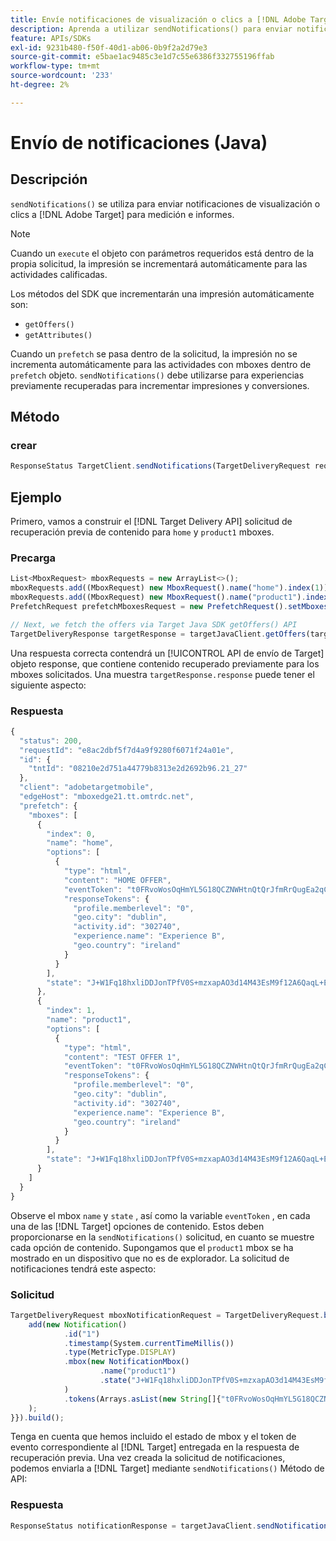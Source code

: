 ```yaml
---
title: Envíe notificaciones de visualización o clics a [!DNL Adobe Target] uso del SDK de Java
description: Aprenda a utilizar sendNotifications() para enviar notificaciones de visualización o de clic a [!DNL Adobe Target] para medición e informes.
feature: APIs/SDKs
exl-id: 9231b480-f50f-40d1-ab06-0b9f2a2d79e3
source-git-commit: e5bae1ac9485c3e1d7c55e6386f332755196ffab
workflow-type: tm+mt
source-wordcount: '233'
ht-degree: 2%

---
```


# Envío de notificaciones (Java)

## Descripción

`sendNotifications()` se utiliza para enviar notificaciones de visualización o clics a [!DNL Adobe Target] para medición e informes.

>[!NOTE]
>
>Cuando un `execute` el objeto con parámetros requeridos está dentro de la propia solicitud, la impresión se incrementará automáticamente para las actividades calificadas.

Los métodos del SDK que incrementarán una impresión automáticamente son:

* `getOffers()`
* `getAttributes()`

Cuando un `prefetch` se pasa dentro de la solicitud, la impresión no se incrementa automáticamente para las actividades con mboxes dentro de `prefetch` objeto. `sendNotifications()` debe utilizarse para experiencias previamente recuperadas para incrementar impresiones y conversiones.

## Método

### crear

```javascript {line-numbers="true"}
ResponseStatus TargetClient.sendNotifications(TargetDeliveryRequest request)
```

## Ejemplo

Primero, vamos a construir el [!DNL Target Delivery API] solicitud de recuperación previa de contenido para `home` y `product1` mboxes.

### Precarga

```javascript {line-numbers="true"}
List<MboxRequest> mboxRequests = new ArrayList<>();
mboxRequests.add((MboxRequest) new MboxRequest().name("home").index(1));
mboxRequests.add((MboxRequest) new MboxRequest().name("product1").index(2));
PrefetchRequest prefetchMboxesRequest = new PrefetchRequest().setMboxes(mboxRequests)

// Next, we fetch the offers via Target Java SDK getOffers() API
TargetDeliveryResponse targetResponse = targetJavaClient.getOffers(targetDeliveryRequest);
```

Una respuesta correcta contendrá un [!UICONTROL API de envío de Target] objeto response, que contiene contenido recuperado previamente para los mboxes solicitados. Una muestra `targetResponse.response` puede tener el siguiente aspecto:

### Respuesta

```javascript {line-numbers="true"}
{
  "status": 200,
  "requestId": "e8ac2dbf5f7d4a9f9280f6071f24a01e",
  "id": {
    "tntId": "08210e2d751a44779b8313e2d2692b96.21_27"
  },
  "client": "adobetargetmobile",
  "edgeHost": "mboxedge21.tt.omtrdc.net",
  "prefetch": {
    "mboxes": [
      {
        "index": 0,
        "name": "home",
        "options": [
          {
            "type": "html",
            "content": "HOME OFFER",
            "eventToken": "t0FRvoWosOqHmYL5G18QCZNWHtnQtQrJfmRrQugEa2qCnQ9Y9OaLL2gsdrWQTvE54PwSz67rmXWmSnkXpSSS2Q==",
            "responseTokens": {
              "profile.memberlevel": "0",
              "geo.city": "dublin",
              "activity.id": "302740",
              "experience.name": "Experience B",
              "geo.country": "ireland"
            }
          }
        ],
        "state": "J+W1Fq18hxliDDJonTPfV0S+mzxapAO3d14M43EsM9f12A6QaqL+E3XKkRFlmq9U"
      },
      {
        "index": 1,
        "name": "product1",
        "options": [
          {
            "type": "html",
            "content": "TEST OFFER 1",
            "eventToken": "t0FRvoWosOqHmYL5G18QCZNWHtnQtQrJfmRrQugEa2qCnQ9Y9OaLL2gsdrWQTvE54PwSz67rmXWmSnkXpSSS2Q==",
            "responseTokens": {
              "profile.memberlevel": "0",
              "geo.city": "dublin",
              "activity.id": "302740",
              "experience.name": "Experience B",
              "geo.country": "ireland"
            }
          }
        ],
        "state": "J+W1Fq18hxliDDJonTPfV0S+mzxapAO3d14M43EsM9f12A6QaqL+E3XKkRFlmq9U"
      }
    ]
  }
}
```

Observe el mbox `name` y `state` , así como la variable `eventToken` , en cada una de las [!DNL Target] opciones de contenido. Estos deben proporcionarse en la `sendNotifications()` solicitud, en cuanto se muestre cada opción de contenido. Supongamos que el `product1` mbox se ha mostrado en un dispositivo que no es de explorador. La solicitud de notificaciones tendrá este aspecto:

### Solicitud

```javascript {line-numbers="true"}
TargetDeliveryRequest mboxNotificationRequest = TargetDeliveryRequest.builder().notifications(new ArrayList() {{
    add(new Notification()
            .id("1")
            .timestamp(System.currentTimeMillis())
            .type(MetricType.DISPLAY)
            .mbox(new NotificationMbox()
                    .name("product1")
                    .state("J+W1Fq18hxliDDJonTPfV0S+mzxapAO3d14M43EsM9f12A6QaqL+E3XKkRFlmq9U")
            )
            .tokens(Arrays.asList(new String[]{"t0FRvoWosOqHmYL5G18QCZNWHtnQtQrJfmRrQugEa2qCnQ9Y9OaLL2gsdrWQTvE54PwSz67rmXWmSnkXpSSS2Q=="}))
    );
}}).build();
```

Tenga en cuenta que hemos incluido el estado de mbox y el token de evento correspondiente al [!DNL Target] entregada en la respuesta de recuperación previa. Una vez creada la solicitud de notificaciones, podemos enviarla a [!DNL Target] mediante `sendNotifications()` Método de API:

### Respuesta

```javascript {line-numbers="true"}
ResponseStatus notificationResponse = targetJavaClient.sendNotifications(mboxNotificationRequest);
```
